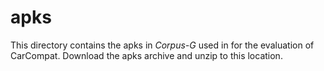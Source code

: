 # apks

This directory contains the apks in *Corpus-G* used in for the evaluation of CarCompat. Download the apks archive and unzip to this location.